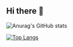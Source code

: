 ## Hi there 👋

![Anurag's GitHub stats](https://github-readme-stats.vercel.app/api?username=andyferr&show_icons=true&theme=dark)

[![Top Langs](https://github-readme-stats.vercel.app/api/top-langs/?username=andyferr)](https://github.com/andyferr/github-readme-stats)
